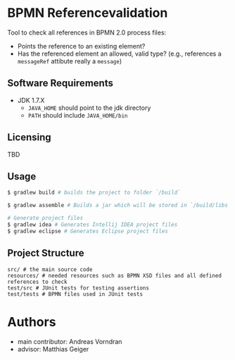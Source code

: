 BPMN Referencevalidation
===

Tool to check all references in BPMN 2.0 process files:

- Points the reference to an existing element?
- Has the referenced element an allowed, valid type? (e.g., references a `messageRef` attibute really a `message`)

## Software Requirements
- JDK 1.7.X
  - `JAVA_HOME` should point to the jdk directory
  - `PATH` should include `JAVA_HOME/bin`

## Licensing
TBD

## Usage

```bash
$ gradlew build # builds the project to folder `/build`

$ gradlew assemble # Builds a jar which will be stored in `/build/libs`

# Generate project files 
$ gradlew idea # Generates Intellij IDEA project files
$ gradlew eclipse # Generates Eclipse project files
```



## Project Structure

    src/ # the main source code
    resources/ # needed resources such as BPMN XSD files and all defined references to check
    test/src # JUnit tests for testing assertions 
    test/tests # BPMN files used in JUnit tests

# Authors 

- main contributor: Andreas Vorndran
- advisor: Matthias Geiger


